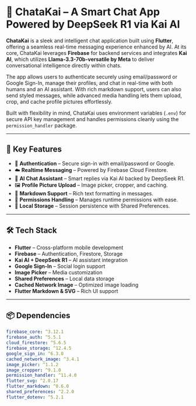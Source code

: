 # 💬 ChataKai – A Smart Chat App Powered by DeepSeek R1 via Kai AI

**ChataKai** is a sleek and intelligent chat application built using **Flutter**, offering a seamless real-time messaging experience enhanced by AI. At its core, ChataKai leverages **Firebase** for backend services and integrates **Kai AI**, which utilizes **Llama-3.3-70b-versatile by Meta** to deliver conversational intelligence directly within chats.

The app allows users to authenticate securely using email/password or Google Sign-In, manage their profiles, and chat in real-time with both humans and an AI assistant. With rich markdown support, users can also send styled messages, while advanced media handling lets them upload, crop, and cache profile pictures effortlessly.

Built with flexibility in mind, ChataKai uses environment variables (`.env`) for secure API key management and handles permissions cleanly using the `permission_handler` package.

---

## 🚀 Key Features

- 🔐 **Authentication** – Secure sign-in with email/password or Google.
- ☁️ **Realtime Messaging** – Powered by Firebase Cloud Firestore.
- 🤖 **AI Chat Assistant** – Smart replies via Kai AI backed by DeepSeek R1.
- 🖼️ **Profile Picture Upload** – Image picker, cropper, and caching.
- 🧾 **Markdown Support** – Rich text formatting in messages.
- 📲 **Permissions Handling** – Manages runtime permissions with ease.
- 💾 **Local Storage** – Session persistence with Shared Preferences.

---

## 🛠️ Tech Stack

- **Flutter** – Cross-platform mobile development
- **Firebase** – Authentication, Firestore, Storage
- **Kai AI + DeepSeek R1** – AI assistant integration
- **Google Sign-In** – Social login support
- **Image Picker** – Media customization
- **Shared Preferences** – Local data storage
- **Cached Network Image** – Optimized image loading
- **Flutter Markdown & SVG** – Rich UI support

---

## 📦 Dependencies

```yaml
firebase_core: ^3.12.1
firebase_auth: ^5.5.1
cloud_firestore: ^5.6.5
firebase_storage: ^12.4.5
google_sign_in: ^6.3.0
cached_network_image: ^3.4.1
image_picker: ^1.1.2
image_cropper: ^9.1.0
permission_handler: ^11.4.0
flutter_svg: ^2.0.17
flutter_markdown: ^0.6.0
shared_preferences: ^2.2.0
flutter_dotenv: ^5.2.1

